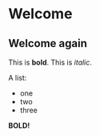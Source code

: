 # Welcome

## Welcome again

This is **bold**. This is *italic*.

A list:
- one
- two
- three

<strong>BOLD!</strong>


